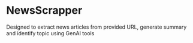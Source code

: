 # NewsScrapper
Designed to extract news articles from provided URL, generate summary and identify topic using GenAI tools
